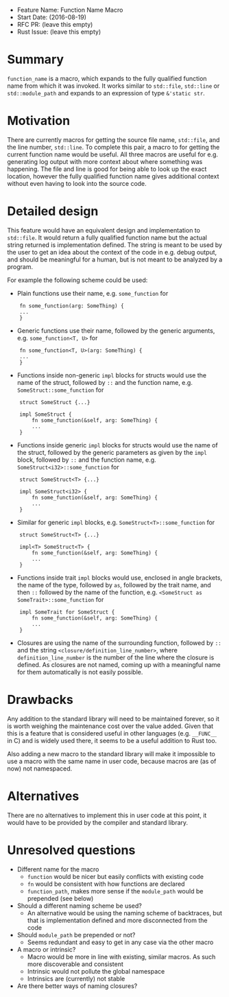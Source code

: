 - Feature Name: Function Name Macro
- Start Date: (2016-08-19)
- RFC PR: (leave this empty)
- Rust Issue: (leave this empty)

# Summary
[summary]: #summary

`function_name` is a macro, which expands to the fully qualified function name
from which it was invoked. It works similar to `std::file`, `std::line` or
`std::module_path` and expands to an expression of type `&'static str`.

# Motivation
[motivation]: #motivation

There are currently macros for getting the source file name, `std::file`, and
the line number, `std::line`. To complete this pair, a macro to for getting
the current function name would be useful. All three macros are useful for
e.g. generating log output with more context about where something was
happening. The file and line is good for being able to look up the exact
location, however the fully qualified function name gives additional context
without even having to look into the source code.

# Detailed design
[design]: #detailed-design

This feature would have an equivalent design and implementation to
`std::file`. It would return a fully qualified function name but the actual
string returned is implementation defined. The string is meant to be used by
the user to get an idea about the context of the code in e.g. debug output,
and should be meaningful for a human, but is not meant to be analyzed by a
program.

For example the following scheme could be used:

 - Plain functions use their name, e.g. `some_function` for

````
    fn some_function(arg: SomeThing) {
    ...
    }
````

 - Generic functions use their name, followed by the generic arguments, e.g.
   `some_function<T, U>` for

````
    fn some_function<T, U>(arg: SomeThing) {
    ...
    }
````

 - Functions inside non-generic `impl` blocks for structs would use the name of the
   struct, followed by `::` and the function name, e.g.
   `SomeStruct::some_function` for

````
    struct SomeStruct {...}

    impl SomeStruct {
        fn some_function(&self, arg: SomeThing) {
        ...
    }
````

 - Functions inside generic `impl` blocks for structs would use the name of the
   struct, followed by the generic parameters as given by the `impl` block,
   followed by `::` and the function name, e.g.
   `SomeStruct<i32>::some_function` for

````
    struct SomeStruct<T> {...}

    impl SomeStruct<i32> {
        fn some_function(&self, arg: SomeThing) {
        ...
    }
````

 - Similar for generic `impl` blocks, e.g. `SomeStruct<T>::some_function` for

````
    struct SomeStruct<T> {...}

    impl<T> SomeStruct<T> {
        fn some_function(&self, arg: SomeThing) {
        ...
    }
````

 - Functions inside trait `impl` blocks would use, enclosed in angle brackets,
   the name of the type, followed by `as`, followed by the trait name, and
   then `::` followed by the name of the function, e.g.
   `<SomeStruct as SomeTrait>::some_function` for

````
    impl SomeTrait for SomeStruct {
        fn some_function(&self, arg: SomeThing) {
        ...
    }
````

 - Closures are using the name of the surrounding function, followed by `::`
   and the string `<closure/definition_line_number>`, where `definition_line_number` is the number
   of the line where the closure is defined. As closures are not named, coming
   up with a meaningful name for them automatically is not easily possible.

# Drawbacks
[drawbacks]: #drawbacks

Any addition to the standard library will need to be maintained forever, so it
is worth weighing the maintenance cost over the value added. Given that this
is a feature that is considered useful in other languages (e.g. `__FUNC__` in
C) and is widely used there, it seems to be a useful addition to Rust too.

Also adding a new macro to the standard library will make it impossible to use
a macro with the same name in user code, because macros are (as of now) not
namespaced.

# Alternatives
[alternatives]: #alternatives

There are no alternatives to implement this in user code at this point, it
would have to be provided by the compiler and standard library.

# Unresolved questions
[unresolved]: #unresolved-questions

 - Different name for the macro
   - `function` would be nicer but easily conflicts with existing code
   - `fn` would be consistent with how functions are declared
   - `function_path`, makes more sense if the `module_path` would be
     prepended (see below)
 - Should a different naming scheme be used?
   - An alternative would be using the naming scheme of backtraces, but
     that is implementation defined and more disconnected from the code
 - Should `module_path` be prepended or not?
   - Seems redundant and easy to get in any case via the other macro
 - A macro or intrinsic?
   - Macro would be more in line with existing, similar macros. As such more
     discoverable and consistent
   - Intrinsic would not pollute the global namespace
   - Intrinsics are (currently) not stable
 - Are there better ways of naming closures?
